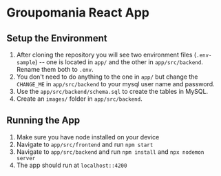 # Groupomania React App


## Setup the Environment
1. After cloning the repository you will see two environment files (`.env-sample`) -- one is located in `app/` and the other in `app/src/backend`. Rename them both to `.env`.
2. You don't need to do anything to the one in `app/` but change the `CHANGE_ME` in `app/src/backend` to your mysql user name and password.
3. Use the `app/src/backend/schema.sql` to create the tables in MySQL.
4. Create an `images/` folder in `app/src/backend`. 

## Running the App

1. Make sure you have node installed on your device
2. Navigate to `app/src/frontend` and run `npm start`
3. Navigate to `app/src/backend` and run `npm install` and `npx nodemon server`
4. The app should run at `localhost::4200`

